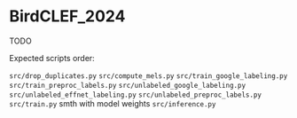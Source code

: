 # BirdCLEF_2024
TODO

Expected scripts order:

`src/drop_duplicates.py`
`src/compute_mels.py`
`src/train_google_labeling.py`
`src/train_preproc_labels.py`
`src/unlabeled_google_labeling.py`
`src/unlabeled_effnet_labeling.py`
`src/unlabeled_preproc_labels.py`
`src/train.py`
smth with model weights
`src/inference.py`
